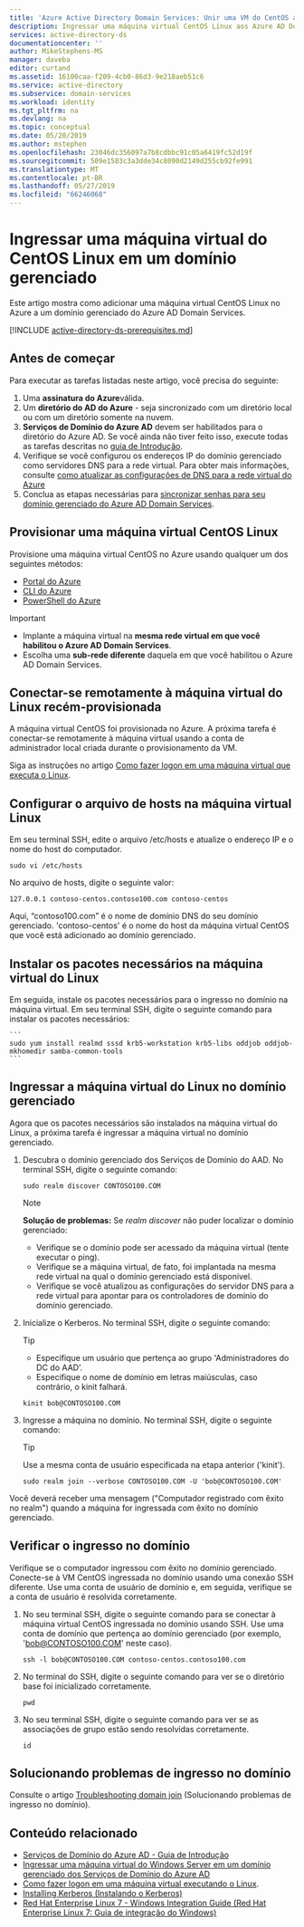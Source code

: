 ```yaml
---
title: 'Azure Active Directory Domain Services: Unir uma VM do CentOS a um domínio gerenciado | Microsoft Docs'
description: Ingressar uma máquina virtual CentOS Linux aos Azure AD Domain Services
services: active-directory-ds
documentationcenter: ''
author: MikeStephens-MS
manager: daveba
editor: curtand
ms.assetid: 16100caa-f209-4cb0-86d3-9e218aeb51c6
ms.service: active-directory
ms.subservice: domain-services
ms.workload: identity
ms.tgt_pltfrm: na
ms.devlang: na
ms.topic: conceptual
ms.date: 05/20/2019
ms.author: mstephen
ms.openlocfilehash: 23046dc356097a7b8cdbbc91c05a6419fc52d19f
ms.sourcegitcommit: 509e1583c3a3dde34c8090d2149d255cb92fe991
ms.translationtype: MT
ms.contentlocale: pt-BR
ms.lasthandoff: 05/27/2019
ms.locfileid: "66246068"
---
```

# <a name="join-a-centos-linux-virtual-machine-to-a-managed-domain"></a>Ingressar uma máquina virtual do CentOS Linux em um domínio gerenciado
Este artigo mostra como adicionar uma máquina virtual CentOS Linux no Azure a um domínio gerenciado do Azure AD Domain Services.

[!INCLUDE [active-directory-ds-prerequisites.md](../../includes/active-directory-ds-prerequisites.md)]

## <a name="before-you-begin"></a>Antes de começar
Para executar as tarefas listadas neste artigo, você precisa do seguinte:
1. Uma **assinatura do Azure**válida.
2. Um **diretório do AD do Azure** - seja sincronizado com um diretório local ou com um diretório somente na nuvem.
3. **Serviços de Domínio do Azure AD** devem ser habilitados para o diretório do Azure AD. Se você ainda não tiver feito isso, execute todas as tarefas descritas no [guia de Introdução](create-instance.md).
4. Verifique se você configurou os endereços IP do domínio gerenciado como servidores DNS para a rede virtual. Para obter mais informações, consulte [como atualizar as configurações de DNS para a rede virtual do Azure](active-directory-ds-getting-started-dns.md)
5. Conclua as etapas necessárias para [sincronizar senhas para seu domínio gerenciado do Azure AD Domain Services](active-directory-ds-getting-started-password-sync.md).


## <a name="provision-a-centos-linux-virtual-machine"></a>Provisionar uma máquina virtual CentOS Linux
Provisione uma máquina virtual CentOS no Azure usando qualquer um dos seguintes métodos:
* [Portal do Azure](../virtual-machines/linux/quick-create-portal.md)
* [CLI do Azure](../virtual-machines/linux/quick-create-cli.md)
* [PowerShell do Azure](../virtual-machines/linux/quick-create-powershell.md)

> [!IMPORTANT]
> * Implante a máquina virtual na **mesma rede virtual em que você habilitou o Azure AD Domain Services**.
> * Escolha uma **sub-rede diferente** daquela em que você habilitou o Azure AD Domain Services.
>


## <a name="connect-remotely-to-the-newly-provisioned-linux-virtual-machine"></a>Conectar-se remotamente à máquina virtual do Linux recém-provisionada
A máquina virtual CentOS foi provisionada no Azure. A próxima tarefa é conectar-se remotamente à máquina virtual usando a conta de administrador local criada durante o provisionamento da VM.

Siga as instruções no artigo [Como fazer logon em uma máquina virtual que executa o Linux](../virtual-machines/linux/mac-create-ssh-keys.md?toc=%2fazure%2fvirtual-machines%2flinux%2ftoc.json).


## <a name="configure-the-hosts-file-on-the-linux-virtual-machine"></a>Configurar o arquivo de hosts na máquina virtual Linux
Em seu terminal SSH, edite o arquivo /etc/hosts e atualize o endereço IP e o nome do host do computador.

```
sudo vi /etc/hosts
```

No arquivo de hosts, digite o seguinte valor:

```
127.0.0.1 contoso-centos.contoso100.com contoso-centos
```
Aqui, “contoso100.com” é o nome de domínio DNS do seu domínio gerenciado. 'contoso-centos' é o nome do host da máquina virtual CentOS que você está adicionado ao domínio gerenciado.


## <a name="install-required-packages-on-the-linux-virtual-machine"></a>Instalar os pacotes necessários na máquina virtual do Linux
Em seguida, instale os pacotes necessários para o ingresso no domínio na máquina virtual. Em seu terminal SSH, digite o seguinte comando para instalar os pacotes necessários:

    ```
    sudo yum install realmd sssd krb5-workstation krb5-libs oddjob oddjob-mkhomedir samba-common-tools
    ```


## <a name="join-the-linux-virtual-machine-to-the-managed-domain"></a>Ingressar a máquina virtual do Linux no domínio gerenciado
Agora que os pacotes necessários são instalados na máquina virtual do Linux, a próxima tarefa é ingressar a máquina virtual no domínio gerenciado.

1. Descubra o domínio gerenciado dos Serviços de Domínio do AAD. No terminal SSH, digite o seguinte comando:

    ```
    sudo realm discover CONTOSO100.COM
    ```

   > [!NOTE]
   > **Solução de problemas:** Se *realm discover* não puder localizar o domínio gerenciado:  
   >    * Verifique se o domínio pode ser acessado da máquina virtual (tente executar o ping).  
   >    * Verifique se a máquina virtual, de fato, foi implantada na mesma rede virtual na qual o domínio gerenciado está disponível.
   >    * Verifique se você atualizou as configurações do servidor DNS para a rede virtual para apontar para os controladores de domínio do domínio gerenciado.  

2. Inicialize o Kerberos. No terminal SSH, digite o seguinte comando:

    > [!TIP]
    > * Especifique um usuário que pertença ao grupo 'Administradores do DC do AAD’.
    > * Especifique o nome de domínio em letras maiúsculas, caso contrário, o kinit falhará.
    >

    ```
    kinit bob@CONTOSO100.COM
    ```

3. Ingresse a máquina no domínio. No terminal SSH, digite o seguinte comando:

    > [!TIP]
    > Use a mesma conta de usuário especificada na etapa anterior ('kinit').
    >

    ```
    sudo realm join --verbose CONTOSO100.COM -U 'bob@CONTOSO100.COM'
    ```

Você deverá receber uma mensagem ("Computador registrado com êxito no realm") quando a máquina for ingressada com êxito no domínio gerenciado.


## <a name="verify-domain-join"></a>Verificar o ingresso no domínio
Verifique se o computador ingressou com êxito no domínio gerenciado. Conecte-se à VM CentOS ingressada no domínio usando uma conexão SSH diferente. Use uma conta de usuário de domínio e, em seguida, verifique se a conta de usuário é resolvida corretamente.

1. No seu terminal SSH, digite o seguinte comando para se conectar à máquina virtual CentOS ingressada no domínio usando SSH. Use uma conta de domínio que pertença ao domínio gerenciado (por exemplo, 'bob@CONTOSO100.COM' neste caso).
    ```
    ssh -l bob@CONTOSO100.COM contoso-centos.contoso100.com
    ```

2. No terminal do SSH, digite o seguinte comando para ver se o diretório base foi inicializado corretamente.
    ```
    pwd
    ```

3. No seu terminal SSH, digite o seguinte comando para ver se as associações de grupo estão sendo resolvidas corretamente.
    ```
    id
    ```


## <a name="troubleshooting-domain-join"></a>Solucionando problemas de ingresso no domínio
Consulte o artigo [Troubleshooting domain join](join-windows-vm.md#troubleshoot-joining-a-domain) (Solucionando problemas de ingresso no domínio).

## <a name="related-content"></a>Conteúdo relacionado
* [Serviços de Domínio do Azure AD - Guia de Introdução](create-instance.md)
* [Ingressar uma máquina virtual do Windows Server em um domínio gerenciado dos Serviços de Domínio do Azure AD](active-directory-ds-admin-guide-join-windows-vm.md)
* [Como fazer logon em uma máquina virtual executando o Linux](../virtual-machines/linux/mac-create-ssh-keys.md?toc=%2fazure%2fvirtual-machines%2flinux%2ftoc.json).
* [Installing Kerberos (Instalando o Kerberos)](https://access.redhat.com/documentation/en-US/Red_Hat_Enterprise_Linux/6/html/Managing_Smart_Cards/installing-kerberos.html)
* [Red Hat Enterprise Linux 7 - Windows Integration Guide (Red Hat Enterprise Linux 7: Guia de integração do Windows)](https://access.redhat.com/documentation/en-US/Red_Hat_Enterprise_Linux/7/html/Windows_Integration_Guide/index.html)

